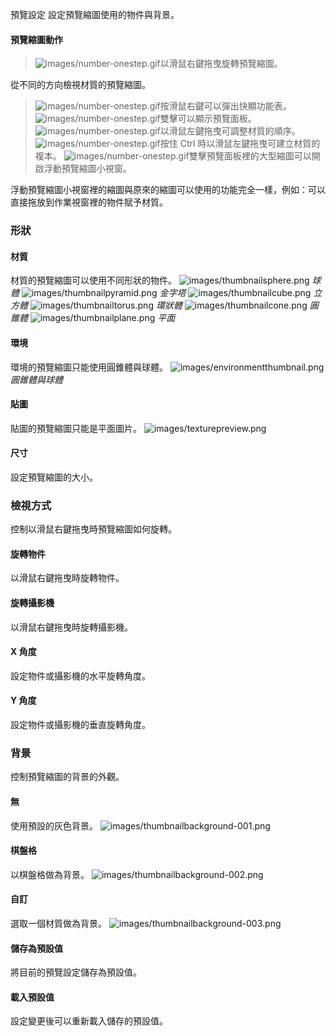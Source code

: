 預覽設定
設定預覽縮圖使用的物件與背景。

#### 預覽縮圖動作

>![images/number-onestep.gif](images/number-onestep.gif)以滑鼠右鍵拖曳旋轉預覽縮圖。

從不同的方向檢視材質的預覽縮圖。

>![images/number-onestep.gif](images/number-onestep.gif)按滑鼠右鍵可以彈出快顯功能表。
>![images/number-onestep.gif](images/number-onestep.gif)雙擊可以顯示預覽面板。
>![images/number-onestep.gif](images/number-onestep.gif)以滑鼠左鍵拖曳可調整材質的順序。
>![images/number-onestep.gif](images/number-onestep.gif)按住 Ctrl 時以滑鼠左鍵拖曳可建立材質的複本。
>![images/number-onestep.gif](images/number-onestep.gif)雙擊預覽面板裡的大型縮圖可以開啟浮動預覽縮圖小視窗。

浮動預覽縮圖小視窗裡的縮圖與原來的縮圖可以使用的功能完全一樣，例如：可以直接拖放到作業視窗裡的物件賦予材質。

### 形狀

#### 材質
材質的預覽縮圖可以使用不同形狀的物件。
![images/thumbnailsphere.png](images/thumbnailsphere.png) *球體* 
![images/thumbnailpyramid.png](images/thumbnailpyramid.png) *金字塔* 
![images/thumbnailcube.png](images/thumbnailcube.png) *立方體* 
![images/thumbnailtorus.png](images/thumbnailtorus.png) *環狀體* 
![images/thumbnailcone.png](images/thumbnailcone.png) *圓錐體* 
![images/thumbnailplane.png](images/thumbnailplane.png) *平面* 

#### 環境
環境的預覽縮圖只能使用圓錐體與球體。
![images/environmentthumbnail.png](images/environmentthumbnail.png) *圓錐體與球體* 

#### 貼圖
貼圖的預覽縮圖只能是平面圖片。
![images/texturepreview.png](images/texturepreview.png)

#### 尺寸
設定預覽縮圖的大小。

### 檢視方式
控制以滑鼠右鍵拖曳時預覽縮圖如何旋轉。

#### 旋轉物件
以滑鼠右鍵拖曳時旋轉物件。

#### 旋轉攝影機
以滑鼠右鍵拖曳時旋轉攝影機。

#### X 角度
設定物件或攝影機的水平旋轉角度。

#### Y 角度
設定物件或攝影機的垂直旋轉角度。

### 背景
控制預覽縮圖的背景的外觀。

#### 無
使用預設的灰色背景。
![images/thumbnailbackground-001.png](images/thumbnailbackground-001.png)

#### 棋盤格
以棋盤格做為背景。
![images/thumbnailbackground-002.png](images/thumbnailbackground-002.png)

#### 自訂
選取一個材質做為背景。
![images/thumbnailbackground-003.png](images/thumbnailbackground-003.png)

####  **儲存為預設值** 
將目前的預覽設定儲存為預設值。

####  **載入預設值** 
設定變更後可以重新載入儲存的預設值。

